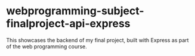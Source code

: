 # webprogramming-subject-finalproject-api-express
This showcases the backend of my final project, built with Express as part of the web programming course.
